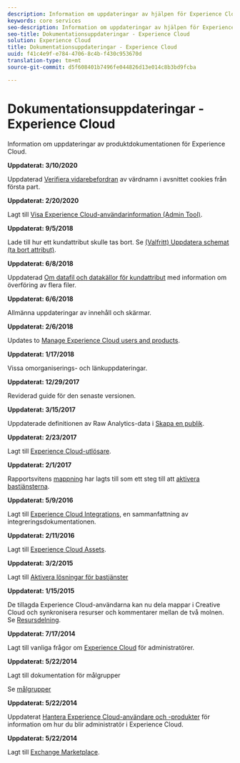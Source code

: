 ```yaml
---
description: Information om uppdateringar av hjälpen för Experience Cloud.
keywords: core services
seo-description: Information om uppdateringar av hjälpen för Experience Cloud.
seo-title: Dokumentationsuppdateringar - Experience Cloud
solution: Experience Cloud
title: Dokumentationsuppdateringar - Experience Cloud
uuid: f41c4e9f-e784-4706-8c4b-f430c953670d
translation-type: tm+mt
source-git-commit: d5f608401b7496fe044826d13e014c8b3bd9fcba

---
```



# Dokumentationsuppdateringar - Experience Cloud

Information om uppdateringar av produktdokumentationen för Experience Cloud.

**Uppdaterat: 3/10/2020**

Uppdaterad [Verifiera vidarebefordran](cookies/cookies-first-party.md#validate) av värdnamn i avsnittet cookies från första part.

**Uppdaterat: 2/20/2020**

Lagt till [Visa Experience Cloud-användarinformation (Admin Tool)](admin-getting-started/admin-tool-experience-cloud.md).

**Uppdaterat: 9/5/2018**

Lade till hur ett kundattribut skulle tas bort. Se [(Valfritt) Uppdatera schemat (ta bort attribut)](attributes/t-crs-usecase.md#task_6568898BB7C44A42ABFB86532B89063C).

**Uppdaterat: 6/8/2018**

Uppdaterad [Om datafil och datakällor för kundattribut](attributes/crs-data-file.md#concept_DE908F362DF24172BFEF48E1797DAF19) med information om överföring av flera filer.

**Uppdaterat: 6/6/2018**

Allmänna uppdateringar av innehåll och skärmar.

**Uppdaterat: 2/6/2018**

Updates to [Manage Experience Cloud users and products](admin-getting-started/admin-getting-started.md#topic_3FCB4099640647E3B2411ADBFCE81909).

**Uppdaterat: 1/17/2018**

Vissa omorganiserings- och länkuppdateringar.

**Uppdaterat: 12/29/2017**

Reviderad guide för den senaste versionen.

**Uppdaterat: 3/15/2017**

Uppdaterade definitionen av Raw Analytics-data i [Skapa en publik](audience-library/t-audience-create.md#task_37F407F58BF9459493BB8E968CDFE737).

**Uppdaterat: 2/23/2017**

Lagt till [Experience Cloud-utlösare](activation/triggers.md#concept_887B30241B3E4DB0A2553B2996E2D4FB).

**Uppdaterat: 2/1/2017**

Rapportsvitens [mappning](core-services/core-services.md#concept_apg_zq2_rw) har lagts till som ett steg till att [aktivera bastjänsterna](core-services/core-services.md#concept_07ED1D5C64234E77976E6D572E78FB9C).

**Uppdaterat: 5/9/2016**

Lagt till [Experience Cloud Integrations](marketing-cloud-integrations.md#concept_9E6D3E37D1E3452E8CCCFA92AF034F90), en sammanfattning av integreringsdokumentationen.

**Uppdaterat: 2/11/2016**

Lagt till [Experience Cloud Assets](experience-cloud-assets/experience-cloud-assets.md#concept_DDA5224C907D4A4F817D795DA0ED64D0).

**Uppdaterat: 3/2/2015**

Lagt till [Aktivera lösningar för bastjänster](core-services/core-services.md#concept_07ED1D5C64234E77976E6D572E78FB9C)

**Uppdaterat: 1/15/2015**

De tillagda Experience Cloud-användarna kan nu dela mappar i Creative Cloud och synkronisera resurser och kommentarer mellan de två molnen. Se [Resursdelning](experience-cloud-assets/creative-cloud.md#concept_3E5A34C3459047D5965F900788A9BA68).

**Uppdaterat: 7/17/2014**

Lagt till vanliga frågor om [Experience Cloud](admin-getting-started/faq.md#concept_13219B4E51784577B6FF78AAA203DE91) för administratörer.

**Uppdaterat: 5/22/2014**

Lagt till dokumentation för målgrupper

Se [målgrupper](audience-library/audience-library.md#topic_679810123CAA4E0CA4FA3417FB0100C7)

**Uppdaterat: 5/22/2014**

Uppdaterat [Hantera Experience Cloud-användare och -produkter](admin-getting-started/admin-getting-started.md#topic_3FCB4099640647E3B2411ADBFCE81909) för information om hur du blir administratör i Experience Cloud.

**Uppdaterat: 5/22/2014**

Lagt till [Exchange Marketplace](exchange.md#concept_E07F16F070544B82B56527A845C41D59).
